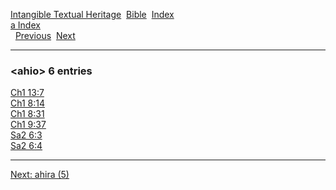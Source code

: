 [Intangible Textual Heritage](../../index)  [Bible](../index) 
[Index](index)   
[a Index](_a_)  
  [Previous](c00348)  [Next](c00350) 

------------------------------------------------------------------------

### &lt;ahio&gt; 6 entries

[Ch1 13:7](../kjv/ch1013.htm#007)  
[Ch1 8:14](../kjv/ch1008.htm#014)  
[Ch1 8:31](../kjv/ch1008.htm#031)  
[Ch1 9:37](../kjv/ch1009.htm#037)  
[Sa2 6:3](../kjv/sa2006.htm#003)  
[Sa2 6:4](../kjv/sa2006.htm#004)  

------------------------------------------------------------------------

[Next: ahira (5)](c00350)
